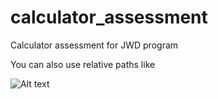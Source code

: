 # calculator_assessment
Calculator assessment for JWD program 

You can also use relative paths like

![Alt text](relative/path/to/flow-chart.png?raw=true "Calculator flow chart")

